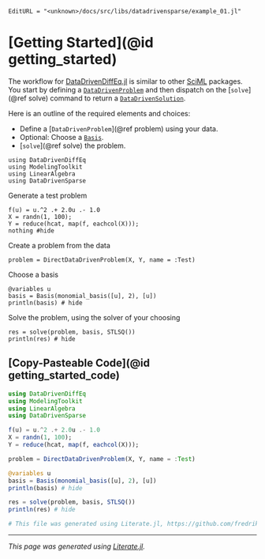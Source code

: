 ```@meta
EditURL = "<unknown>/docs/src/libs/datadrivensparse/example_01.jl"
```

# [Getting Started](@id getting_started)

The workflow for [DataDrivenDiffEq.jl](https://github.com/SciML/DataDrivenDiffEq.jl) is similar to other [SciML](https://sciml.ai/) packages.
You start by defining a [`DataDrivenProblem`](@ref) and then dispatch on the [`solve`](@ref solve) command to return a [`DataDrivenSolution`](@ref).

Here is an outline of the required elements and choices:
+ Define a [`DataDrivenProblem`](@ref problem) using your data.
+ Optional: Choose a [`Basis`](@ref).
+ [`solve`](@ref solve) the problem.

````@example example_01
using DataDrivenDiffEq
using ModelingToolkit
using LinearAlgebra
using DataDrivenSparse
````

Generate a test problem

````@example example_01
f(u) = u.^2 .+ 2.0u .- 1.0
X = randn(1, 100);
Y = reduce(hcat, map(f, eachcol(X)));
nothing #hide
````

Create a problem from the data

````@example example_01
problem = DirectDataDrivenProblem(X, Y, name = :Test)
````

Choose a basis

````@example example_01
@variables u
basis = Basis(monomial_basis([u], 2), [u])
println(basis) # hide
````

Solve the problem, using the solver of your choosing

````@example example_01
res = solve(problem, basis, STLSQ())
println(res) # hide
````

## [Copy-Pasteable Code](@id getting_started_code)

```julia
using DataDrivenDiffEq
using ModelingToolkit
using LinearAlgebra
using DataDrivenSparse

f(u) = u.^2 .+ 2.0u .- 1.0
X = randn(1, 100);
Y = reduce(hcat, map(f, eachcol(X)));

problem = DirectDataDrivenProblem(X, Y, name = :Test)

@variables u
basis = Basis(monomial_basis([u], 2), [u])
println(basis) # hide

res = solve(problem, basis, STLSQ())
println(res) # hide

# This file was generated using Literate.jl, https://github.com/fredrikekre/Literate.jl
```

---

*This page was generated using [Literate.jl](https://github.com/fredrikekre/Literate.jl).*

